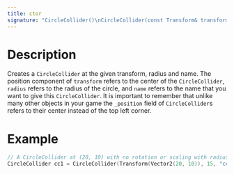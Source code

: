 ```yaml
---
title: ctor
signature: "CircleCollider()\nCircleCollider(const Transform& transform, double radius, const std::string& name)"
---
```


# Description
Creates a `CircleCollider` at the given transform, radius and name. The position component of `transform` refers to the center of the `CircleCollider`, `radius` refers to the radius of the circle, and `name` refers to the name that you want to give this `CircleCollider`. It is important to remember that unlike many other objects in your game the `_position` field of `CircleCollider`s refers to their center instead of the top left corner.

# Example
``` c++
// A CircleCollider at (20, 10) with no rotation or scaling with radius of 15 named "cc1".
CircleCollider cc1 = CircleCollider(Transform(Vector2(20, 10)), 15, "cc1");
```
